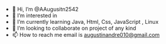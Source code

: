 - 👋 Hi, I’m @AAugusitn2542
- 👀 I’m interested in 
- 🌱 I’m currently learning Java, Html, Css, JavaScript , Linux
- 💞️ I’m looking to collaborate on project of any kind
- 📫 How to reach me email is  augustinandre010@gmail.com

<!---
AAugusitn2542/AAugusitn2542 is a ✨ special ✨ repository because its `README.md` (this file) appears on your GitHub profile.
You can click the Preview link to take a look at your changes.
--->
